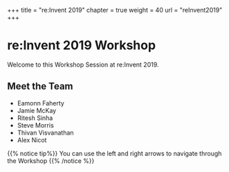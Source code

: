 +++
title = "re:Invent 2019"
chapter = true
weight = 40
url = "reInvent2019"
+++

# re:Invent 2019 Workshop

Welcome to this Workshop Session at re:Invent 2019. 

## Meet the Team

- Eamonn Faherty
- Jamie McKay
- Ritesh Sinha
- Steve Morris
- Thivan Visvanathan
- Alex Nicot


{{% notice tip%}}
You can use the left and right arrows to navigate through the Workshop
{{% /notice %}}
